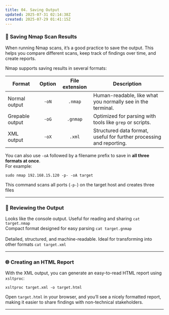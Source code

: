 ```yaml
---
title: 04. Saving Output
updated: 2025-07-31 02:14:38Z
created: 2025-07-29 01:41:15Z
---
```


### 📄 **Saving Nmap Scan Results**

When running Nmap scans, it’s a good practice to save the output. This helps you compare different scans, keep track of findings over time, and create reports.

Nmap supports saving results in several formats:

| Format | Option | File extension | Description |
| --- | :---: | :---: | --- |
| Normal output | `-oN` | `.nmap` | Human-readable, like what you normally see in the terminal. |
| Grepable output | `-oG` | `.gnmap` | Optimized for parsing with tools like `grep` or scripts. |
| XML output | `-oX` | `.xml` | Structured data format, useful for further processing and reporting. |

You can also use `-oA` followed by a filename prefix to save in **all three formats at once**.  
For example:

`sudo nmap 192.168.15.120 -p- -oA target`

This command scans all ports (`-p-`) on the target host and creates three files

* * *

### 📂 **Reviewing the Output**

Looks like the console output. Useful for reading and sharing `cat target.nmap`  
Compact format designed for easy parsing `cat target.gnmap`   
<br/>Detailed, structured, and machine-readable. Ideal for transforming into other formats `cat target.xml`

* * *

### 🌐 **Creating an HTML Report**

With the XML output, you can generate an easy-to-read HTML report using `xsltproc`:

`xsltproc target.xml -o target.html`

Open `target.html` in your browser, and you’ll see a nicely formatted report, making it easier to share findings with non-technical stakeholders.

* * *

&nbsp;